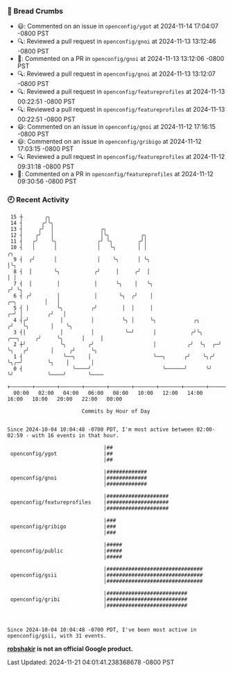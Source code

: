 ### 🍞 Bread Crumbs

 * 😃: Commented on an issue in `openconfig/ygot` at 2024-11-14 17:04:07 -0800 PST
 * 🔍: Reviewed a pull request in  `openconfig/gnoi` at 2024-11-13 13:12:46 -0800 PST
 * 💬: Commented on a PR in  `openconfig/gnoi` at 2024-11-13 13:12:06 -0800 PST
 * 🔍: Reviewed a pull request in  `openconfig/gnoi` at 2024-11-13 13:12:07 -0800 PST
 * 🔍: Reviewed a pull request in  `openconfig/featureprofiles` at 2024-11-13 00:22:51 -0800 PST
 * 🔍: Reviewed a pull request in  `openconfig/featureprofiles` at 2024-11-13 00:22:51 -0800 PST
 * 😃: Commented on an issue in `openconfig/gnoi` at 2024-11-12 17:16:15 -0800 PST
 * 😃: Commented on an issue in `openconfig/gribigo` at 2024-11-12 17:03:15 -0800 PST
 * 🔍: Reviewed a pull request in  `openconfig/featureprofiles` at 2024-11-12 09:31:18 -0800 PST
 * 💬: Commented on a PR in  `openconfig/featureprofiles` at 2024-11-12 09:30:56 -0800 PST

### 🕘 Recent Activity
```
 15 ┼       ╭╮
 14 ┤      ╭╯╰╮
 13 ┤     ╭╯  │               ╭╮
 12 ┤    ╭╯   │               │╰╮          ╭╮
 11 ┤   ╭╯    ╰╮             ╭╯ ╰╮        ╭╯│
 10 ┤   │      │             │   ╰╮       │ │                                                 ╭╮
  9 ┤  ╭╯      │             │    ╰╮      │ ╰╮                                                │╰╮
  8 ┤  │       ╰╮           ╭╯     │     ╭╯  │                                                │ │
  7 ┤  │        │           │      ╰╮    │   ╰╮                                              ╭╯ ╰╮
  6 ┤ ╭╯        │           │       ╰╮  ╭╯    │                                  ╭─╮         │   │
  5 ┤ │         ╰╮         ╭╯        │  │     │                                ╭─╯ │        ╭╯   │
  4 ┤╭╯          │         │         ╰╮ │     ╰╮            ╭╮                ╭╯   ╰╮       │    ╰╮
  3 ┤│           │         │          ╰─╯      │           ╭╯╰╮     ╭──╮     ╭╯     ╰╮      │     │
  2 ┼╯           ╰╮       ╭╯                   │          ╭╯  ╰╮  ╭─╯  ╰╮   ╭╯       │     ╭╯     ╰╮
  1 ┤             ╰──╮    │                    ╰──╮      ╭╯    ╰╮╭╯     ╰╮╭─╯        ╰╮    │       │
  0 ┤                ╰────╯                       ╰──────╯      ╰╯       ╰╯           ╰────╯       ╰────
    +───────+───────+───────+───────+───────+───────+───────+───────+───────+───────+───────+───────+────
  00:00   02:00   04:00   06:00   08:00   10:00   12:00   14:00   16:00   18:00   20:00   22:00   00:00   

						Commits by Hour of Day


Since 2024-10-04 10:04:48 -0700 PDT, I'm most active between 02:00-02:59 - with 16 events in that hour.

```



```
                               |##
 openconfig/ygot               |##
                               |##

                               |#############
 openconfig/gnoi               |#############
                               |#############

                               |####################
 openconfig/featureprofiles    |####################
                               |####################

                               |###
 openconfig/gribigo            |###
                               |###

                               |#####
 openconfig/public             |#####
                               |#####

                               |###############################
 openconfig/gsii               |###############################
                               |###############################

                               |##########################
 openconfig/gribi              |##########################
                               |##########################



Since 2024-10-04 10:04:48 -0700 PDT, I've been most active in openconfig/gsii, with 31 events.

```
**[robshakir](mailto:robjs@google.com) is not an official Google product.**  


Last Updated: 2024-11-21 04:01:41.238368678 -0800 PST

